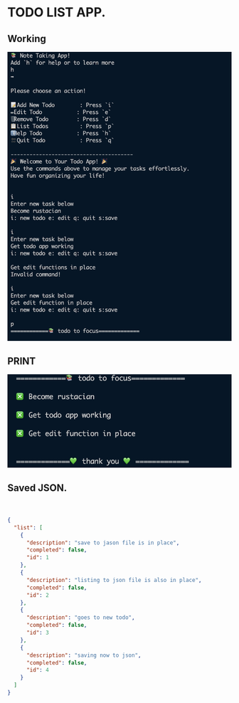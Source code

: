 # TODO LIST APP.

## Working
![alt](./playground.png)

## PRINT

![alt](./list.png)

## Saved JSON.

```json


{
  "list": [
    {
      "description": "save to jason file is in place",
      "completed": false,
      "id": 1
    },
    {
      "description": "listing to json file is also in place",
      "completed": false,
      "id": 2
    },
    {
      "description": "goes to new todo",
      "completed": false,
      "id": 3
    },
    {
      "description": "saving now to json",
      "completed": false,
      "id": 4
    }
  ]
}

```
